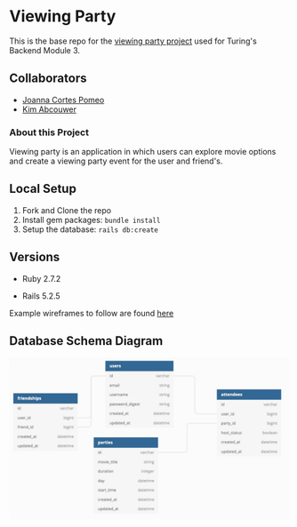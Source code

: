 # Viewing Party

This is the base repo for the [viewing party project](https://backend.turing.io/module3/projects/viewing_party) used for Turing's Backend Module 3.

## Collaborators

- [Joanna Cortes Pomeo](https://github.com/JoannaCoPo)
- [Kim Abcouwer](https://github.com/kabcouwer)

### About this Project

Viewing party is an application in which users can explore movie options and create a viewing party event for the user and friend's.

## Local Setup

1. Fork and Clone the repo
2. Install gem packages: `bundle install`
3. Setup the database: `rails db:create`


## Versions

- Ruby 2.7.2

- Rails 5.2.5

Example wireframes to follow are found [here](https://backend.turing.io/module3/projects/viewing_party/wireframes)

## Database Schema Diagram

![db_diagram](https://github.com/kabcouwer/viewing_party/blob/main/app/assets/images/viewing_party_db_diagram.jpg)
